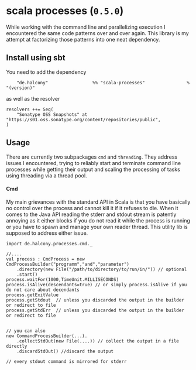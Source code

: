 # scala processes (`0.5.0`)

While working with the command line and parallelizing execution I encountered the same code patterns over
and over again. This library is my attempt at factorizing those patterns into one neat dependency.


## Install using sbt

You need to add the dependency
```
    "de.halcony"                 %% "scala-processes"                % "(version)"
```

as well as the resolver

```
resolvers ++= Seq(
    "Sonatype OSS Snapshots" at "https://s01.oss.sonatype.org/content/repositories/public",
)
```


## Usage

There are currently two subpackages `cmd` and `threading`. They address issues I encountered, trying to reliably start and terminate command line processes while getting their output and
scaling the processing of tasks using threading via a thread pool.

#### Cmd

My main grievances with the standard API in Scala is that you have basically no control over the process
and cannot kill it if it refuses to die. When it comes to the Java API reading the stderr and stdout stream
is patently annoying as it either blocks if you do not read it while the process is running or you have to
spawn and manage your own reader thread. This utility lib is supposed to address either issue.

```
import de.halcony.processes.cmd._

//....
val process : CmdProcess = new CmdProcessBuilder("programm","and","parameter")
    .directory(new File("/path/to/directory/to/run/in/")) // optional
    .start()
process.waitFor(1000,TimeUnit.MILLISECONDS)
process.isAlive(descendants=true) // or simply process.isAlive if you do not care about decendants
process.getExitValue
process.getStdout  // unless you discarded the output in the builder or redirect to file
process.getStdErr  // unless you discarded the output in the builder or redirect to file


// you can also
new CommandProcessBuilder(...).
    .collectStdOut(new File(....)) // collect the output in a file directly
    .discardStdOut() //discard the output 
   
// every stdout command is mirrored for stderr 
```

### 
